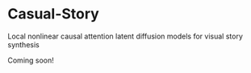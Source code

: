 # Casual-Story
Local nonlinear causal attention latent diffusion models for visual story synthesis

Coming soon!
